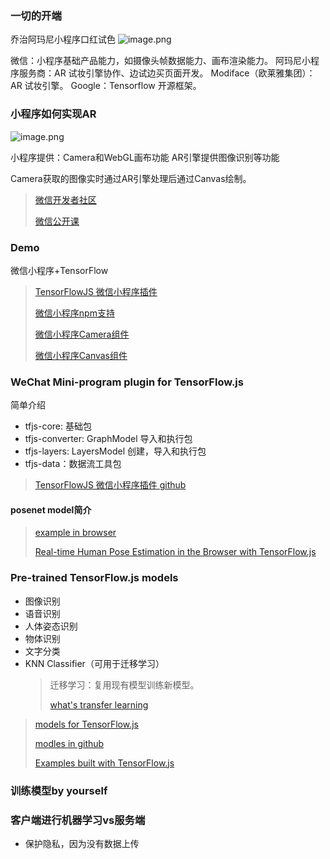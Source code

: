 ### 一切的开端
乔治阿玛尼小程序口红试色
![image.png](https://upload-images.jianshu.io/upload_images/2969235-c04664c043234d10.png?imageMogr2/auto-orient/strip%7CimageView2/2/w/1240)

微信：小程序基础产品能力，如摄像头帧数据能力、画布渲染能力。
阿玛尼小程序服务商：AR 试妆引擎协作、边试边买页面开发。
Modiface（欧莱雅集团）：AR 试妆引擎。
Google：Tensorflow 开源框架。

### 小程序如何实现AR
![image.png](https://upload-images.jianshu.io/upload_images/2969235-7e17e024b995ee9c.png?imageMogr2/auto-orient/strip%7CimageView2/2/w/1240)

小程序提供：Camera和WebGL画布功能
AR引擎提供图像识别等功能

Camera获取的图像实时通过AR引擎处理后通过Canvas绘制。

> [微信开发者社区](https://developers.weixin.qq.com/community/develop/doc/00004cead482c0c2c139b75fa51009?highLine=AR)
>
> [微信公开课](https://mp.weixin.qq.com/s/4_p2bAcp3OkTQizceFvMkQ)

###  Demo
微信小程序+TensorFlow

>
> [TensorFlowJS 微信小程序插件](https://mp.weixin.qq.com/wxopen/plugindevdoc?appid=wx6afed118d9e81df9&token=1076294821&lang=zh_CN)
>
> [微信小程序npm支持](https://developers.weixin.qq.com/miniprogram/dev/devtools/npm.html)
>
> [微信小程序Camera组件](https://developers.weixin.qq.com/miniprogram/dev/component/camera.html)
>
> [微信小程序Canvas组件](https://developers.weixin.qq.com/miniprogram/dev/component/canvas.html)



### WeChat Mini-program plugin for TensorFlow.js
简单介绍

+ tfjs-core: 基础包
+ tfjs-converter: GraphModel 导入和执行包
+ tfjs-layers: LayersModel 创建，导入和执行包
+ tfjs-data：数据流工具包

> [TensorFlowJS 微信小程序插件 github](https://github.com/tensorflow/tfjs-wechat)

#### posenet model简介

> [example in browser](https://storage.googleapis.com/tfjs-models/demos/posenet/camera.html)
>
> [Real-time Human Pose Estimation in the Browser with TensorFlow.js](https://medium.com/tensorflow/real-time-human-pose-estimation-in-the-browser-with-tensorflow-js-7dd0bc881cd5)

### Pre-trained TensorFlow.js models

+ 图像识别
+ 语音识别
+ 人体姿态识别
+ 物体识别
+ 文字分类
+ KNN Classifier（可用于迁移学习）
    > 迁移学习：复用现有模型训练新模型。
    >
    > [what's transfer learning](https://www.tensorflow.org/js/tutorials/transfer/what_is_transfer_learning)


> [models for TensorFlow.js](https://www.tensorflow.org/js/models)
>
> [modles in github](https://github.com/tensorflow/tfjs-models)
>
> [Examples built with TensorFlow.js](https://github.com/tensorflow/tfjs-examples)


### 训练模型by yourself



### 客户端进行机器学习vs服务端
+ 保护隐私，因为没有数据上传



